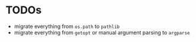 # TODOs

* migrate everything from `os.path` to `pathlib`
* migrate everything from `getopt` or manual argument parsing to `argparse`
